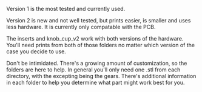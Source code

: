 Version 1 is the most tested and currently used. 

Version 2 is new and not well tested, but prints easier, is smaller and uses less hardware. It is currently only compatable with the PCB.  

The inserts and knob_cup_v2 work with both versions of the hardware. You'll need prints from both of those folders no matter which version of the case you decide to use. 

Don't be intimidated. There's a growing amount of customization, so the folders are here to help. In general you'll only need one .stl from each directory, with the excepting being the gears. There's additional information in each folder to help you determine what part might work best for you. 
